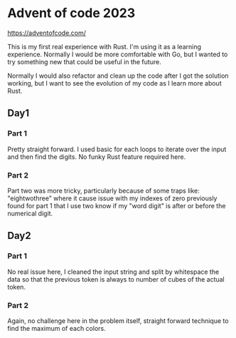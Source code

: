 # Advent of code 2023

https://adventofcode.com/

This is my first real experience with Rust. I'm using it as a learning experience. Normally I would be more 
comfortable with Go, but I wanted to try something new that could be useful in the future.

Normally I would also refactor and clean up the code after I got the solution working, but I want to see
the evolution of my code as I learn more about Rust.

## Day1

### Part 1
Pretty straight forward. I used basic for each loops to iterate over the input and then find the digits. No funky Rust feature required here.

### Part 2
Part two was more tricky, particularly because of some traps like: "eightwothree" where it cause issue with my indexes of zero previously found for part 1 that I use two know if my "word digit" is after or before the numerical digit.

## Day2

### Part 1
No real issue here, I cleaned the input string and split by whitespace the data so that the previous token is always
to number of cubes of the actual token.

### Part 2
Again, no challenge here in the problem itself, straight forward technique to find the maximum of each colors.